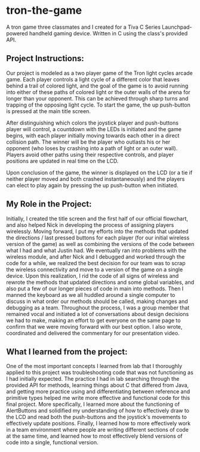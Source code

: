 # tron-the-game
A tron game three classmates and I created for a Tiva C Series Launchpad-powered handheld gaming device. Written in C using the class's provided API.

## **Project Instructions:**

Our project is modeled as a two player game of the Tron light cycles arcade game. Each player controls a light cycle of a different color that leaves behind a trail of colored light, and the goal of the game is to avoid running into either of these paths of colored light or the outer walls of the arena for longer than your opponent. This can be achieved through sharp turns and trapping of the opposing light cycle. To start the game, the up push-button is pressed at the main title screen. 

After distinguishing which colors the joystick player and push-buttons player will control, a countdown with the LEDs is initiated and the game begins, with each player initially moving towards each other in a direct collision path. The winner will be the player who outlasts his or her opponent (who loses by crashing into a path of light or an outer wall). Players avoid other paths using their respective controls, and player positions are updated in real time on the LCD. 

Upon conclusion of the game, the winner is displayed on the LCD (or a tie if neither player moved and both crashed instantaneously) and the players can elect to play again by pressing the up push-button when initiated.



## **My Role in the Project:**

Initially, I created the title screen and the first half of our official flowchart, and also helped Nick in developing the process of assigning players wirelessly. Moving forward, I put my efforts into the methods that updated the directions / last pressed buttons for each player (for our initial wireless version of the game) as well as combining the versions of the code between what I had and what Justin had. We eventually ran into problems with the wireless module, and after Nick and I debugged and worked through the code for a while, we realized the best decision for our team was to scrap the wireless connectivity and move to a version of the game on a single device. Upon this realization, I rid the code of all signs of wireless and rewrote the methods that updated directions and some global variables, and also put a few of our longer pieces of code in main into methods. Then I manned the keyboard as we all huddled around a single computer to discuss in what order our methods should be called, making changes and debugging as a team. Throughout the process, I was a group member that remained vocal and initiated a lot of conversations about design decisions we had to make, making an effort to get everyone on the same page to confirm that we were moving forward with our best option. I also wrote, coordinated and delivered the commentary for our presentation video.



## **What I learned from the project:**

One of the most important concepts I learned from lab that I thoroughly applied to this project was troubleshooting code that was not functioning as I had initially expected. The practice I had in lab searching through the provided API for methods, learning things about C that differed from Java, and getting more practice using and differentiating between reference and primitive types helped me write more effective and functional code for this final project. More specifically, I learned more about the functioning of AlertButtons and solidified my understanding of how to effectively draw to the LCD and read both the push-buttons and the joystick's movements to effectively update positions. Finally, I learned how to more effectively work in a team environment where people are writing different sections of code at the same time, and learned how to most effectively blend versions of code into a single, functional version.
